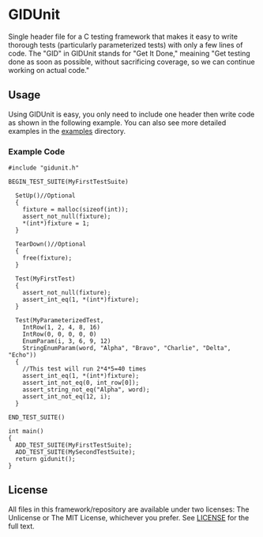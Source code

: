 # GIDUnit
Single header file for a C testing framework that makes it easy to write thorough tests (particularly parameterized tests) with only a few lines of code.
The "GID" in GIDUnit stands for "Get It Done," meaining "Get testing done as soon as possible, without sacrificing coverage,
so we can continue working on actual code."

## Usage
Using GIDUnit is easy, you only need to include one header then write code as shown in the following example.
You can also see more detailed examples in the [examples](examples) directory.

### Example Code
```
#include "gidunit.h"

BEGIN_TEST_SUITE(MyFirstTestSuite)

  SetUp()//Optional
  {
    fixture = malloc(sizeof(int));
    assert_not_null(fixture);
    *(int*)fixture = 1;
  }
  
  TearDown()//Optional
  {
    free(fixture);
  }
  
  Test(MyFirstTest)
  {
    assert_not_null(fixture);
    assert_int_eq(1, *(int*)fixture);
  }
  
  Test(MyParameterizedTest,
    IntRow(1, 2, 4, 8, 16)
    IntRow(0, 0, 0, 0, 0)
    EnumParam(i, 3, 6, 9, 12)
    StringEnumParam(word, "Alpha", "Bravo", "Charlie", "Delta", "Echo"))
  {
    //This test will run 2*4*5=40 times
    assert_int_eq(1, *(int*)fixture);
    assert_int_not_eq(0, int_row[0]);
    assert_string_not_eq("Alpha", word);
    assert_int_not_eq(12, i);
  }

END_TEST_SUITE()

int main()
{
  ADD_TEST_SUITE(MyFirstTestSuite);
  ADD_TEST_SUITE(MySecondTestSuite);
  return gidunit();
}

```

## License
All files in this framework/repository are available under two licenses: The Unlicense or The MIT License, whichever you prefer. See [LICENSE](LICENSE) for the full text.
